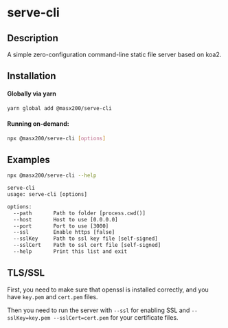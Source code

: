 # serve-cli

## Description

A simple zero-configuration command-line static file server based on koa2.

## Installation

#### Globally via yarn

```bash
yarn global add @masx200/serve-cli
```

#### Running on-demand:

```bash
npx @masx200/serve-cli [options]
```

## Examples

```bash
npx @masx200/serve-cli --help
```

```txt
serve-cli
usage: serve-cli [options]

options:
  --path       Path to folder [process.cwd()]
  --host       Host to use [0.0.0.0]
  --port       Port to use [3000]
  --ssl        Enable https [false]
  --sslKey     Path to ssl key file [self-signed]
  --sslCert    Path to ssl cert file [self-signed]
  --help       Print this list and exit
```

## TLS/SSL

First, you need to make sure that openssl is installed correctly, and you have `key.pem` and `cert.pem` files.

Then you need to run the server with `--ssl` for enabling SSL and `--sslKey=key.pem --sslCert=cert.pem` for your certificate files.
